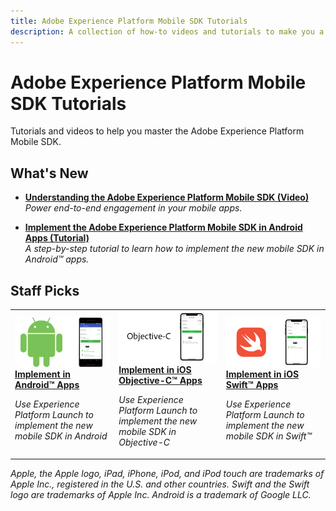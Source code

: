 ```yaml
---
title: Adobe Experience Platform Mobile SDK Tutorials
description: A collection of how-to videos and tutorials to make you a power-user of Adobe Experience Platform Mobile SDK
---
```


# Adobe Experience Platform Mobile SDK Tutorials

Tutorials and videos to help you master the Adobe Experience Platform Mobile SDK.

## What's New

* **[Understanding the Adobe Experience Platform Mobile SDK (Video)](fundamentals/understanding-the-mobile-sdks.md)**
    <br>
    *Power end-to-end engagement in your mobile apps.*

* **[Implement the Adobe Experience Platform Mobile SDK in Android Apps (Tutorial)](https://docs.adobe.com/content/help/en/launch-learn/implementing-in-mobile-android-apps-with-launch/index.html)**
    <br>
    *A step-by-step tutorial to learn how to implement the new mobile SDK in Android&trade; apps.*

## Staff Picks

<table>
<tr>
<td>
    <a href="https://docs.adobe.com/content/help/en/launch-learn/implementing-in-mobile-android-apps-with-launch/index.html">
      <img alt="Implement in Android&trade; Apps" src="assets/thumb_android.png" />
    </a>
    <div>
      <a href="https://docs.adobe.com/content/help/en/launch-learn/implementing-in-mobile-android-apps-with-launch/index.html">
    <strong>Implement in Android&trade; Apps</strong>
    </a>
    </div>
    <p>
    <em>Use Experience Platform Launch to implement the new mobile SDK in Android</em>
    <p>
</td>
<td>
    <a href="https://docs.adobe.com/content/help/en/launch-learn/implementing-in-mobile-ios-objective-c-apps-with-launch/index.html">
      <img alt="Implement in iOS Objective-C&trade; Apps" src="assets/thumb_objectiveC.png" />
    </a>
    <div>
      <a href="https://docs.adobe.com/content/help/en/launch-learn/implementing-in-mobile-ios-objective-c-apps-with-launch/index.html">
    <strong>Implement in iOS Objective-C&trade; Apps</strong>
    </a>
    </div>
    <p>
    <em>Use Experience Platform Launch to implement the new mobile SDK in Objective-C</em>
    <p>
  </td>
  <td>
    <a href="https://docs.adobe.com/content/help/en/launch-learn/implementing-in-mobile-ios-swift-apps-with-launch/index.html">
      <img alt="Implement in iOS Swift&trade; Apps" src="assets/thumb_swift.png" />
    </a>
    <div>
      <a href="https://docs.adobe.com/content/help/en/launch-learn/implementing-in-mobile-ios-swift-apps-with-launch/index.html">
    <strong>Implement in iOS Swift&trade; Apps</strong>
    </a>
    </div>
    <p>
    <em>Use Experience Platform Launch to implement the new mobile SDK in Swift&trade;</em>
    <p>
  </td>
</tr>
</table>

_Apple, the Apple logo, iPad, iPhone, iPod, and iPod touch are trademarks of Apple Inc., registered in the U.S. and other countries. Swift and the Swift logo are trademarks of Apple Inc.
Android is a trademark of Google LLC._
